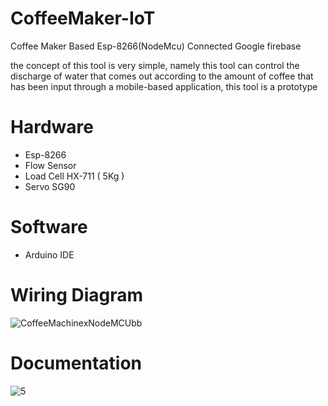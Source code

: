 # CoffeeMaker-IoT
Coffee Maker Based Esp-8266(NodeMcu) Connected Google firebase

the concept of this tool is very simple, namely this tool can control the discharge of water that comes out according to the amount of coffee that has been input through a mobile-based application, this tool is a prototype

# Hardware
- Esp-8266
- Flow Sensor
- Load Cell HX-711 ( 5Kg )
- Servo SG90

# Software
- Arduino IDE

# Wiring Diagram
![CoffeeMachinexNodeMCUbb](https://user-images.githubusercontent.com/50385294/127663650-cb382fa4-16c2-4123-9a1f-f20290b467c0.png)

# Documentation
![5](https://user-images.githubusercontent.com/50385294/127663725-522528aa-7f8f-4014-9fd5-087f6075d940.PNG)


